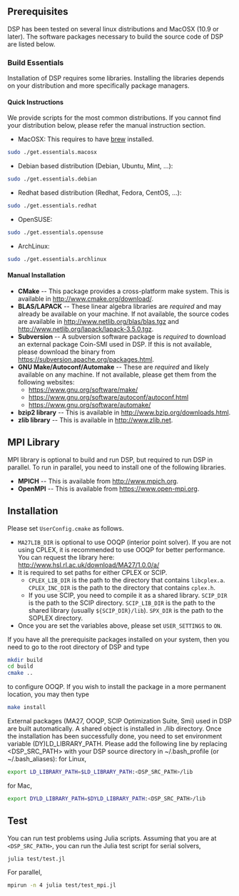 ## Prerequisites

DSP has been tested on several linux distributions and MacOSX (10.9 or later). The software packages necessary to build the source code of DSP are listed below.

### Build Essentials

Installation of DSP requires some libraries. Installing the libraries depends on your distribution and more specifically package managers.

#### Quick Instructions

We provide scripts for the most common distributions. If you cannot find your distribution below, please refer the manual instruction section.

* MacOSX: This requires to have [brew](http://brew.sh) installed.
```bash
sudo ./get.essentials.macosx
```
* Debian based distribution (Debian, Ubuntu, Mint, ...):
```bash
sudo ./get.essentials.debian
```
* Redhat based distribution (Redhat, Fedora, CentOS, ...):
```bash
sudo ./get.essentials.redhat
```
* OpenSUSE:
```bash
sudo ./get.essentials.opensuse
```
* ArchLinux:
```bash
sudo ./get.essentials.archlinux
```

#### Manual Installation

* **CMake** -- This package provides a cross-platform make system. This is available in http://www.cmake.org/download/.
* **BLAS/LAPACK** -- These linear algebra libraries are *required* and may already be available on your machine. If not available, the source codes are available in http://www.netlib.org/blas/blas.tgz and http://www.netlib.org/lapack/lapack-3.5.0.tgz.
* **Subversion** -- A subversion software package is *required* to download an external package Coin-SMI used in DSP. If this is not available, please download the binary from https://subversion.apache.org/packages.html.
* **GNU Make/Autoconf/Automake** -- These are *required* and likely available on any machine. If not available, please get them from the following websites:
  * https://www.gnu.org/software/make/
  * https://www.gnu.org/software/autoconf/autoconf.html
  * https://www.gnu.org/software/automake/
* **bzip2 library** -- This is available in http://www.bzip.org/downloads.html.
* **zlib library** -- This is available in http://www.zlib.net.

## MPI Library ##

MPI library is optional to build and run DSP, but required to run DSP in parallel. To run in parallel, you need to install one of the following libraries.

* **MPICH** -- This is available from http://www.mpich.org.
* **OpenMPI** -- This is available from https://www.open-mpi.org.

## Installation

Please set `UserConfig.cmake` as follows.

* `MA27LIB_DIR` is optional to use OOQP (interior point solver). If you are not using CPLEX, it is recommended to use OOQP for better performance. You can request the library here: http://www.hsl.rl.ac.uk/download/MA27/1.0.0/a/
* It is required to set paths for either CPLEX or SCIP. 
  * `CPLEX_LIB_DIR` is the path to the directory that contains `libcplex.a`. `CPLEX_INC_DIR` is the path to the directory that contains `cplex.h`.
  * If you use SCIP, you need to compile it as a shared library. `SCIP_DIR` is the path to the SCIP directory. `SCIP_LIB_DIR`  is the path to the shared library (usually `${SCIP_DIR}/lib`). `SPX_DIR` is the path to the SOPLEX directory.
* Once you are set the variables above, please set `USER_SETTINGS` to `ON`.

If you have all the prerequisite packages installed on your system, then you need to go to the root directory of DSP and type
```bash
mkdir build
cd build
cmake ..
```
to configure OOQP. If you wish to install the package in a more permanent location, you may then type
```bash
make install
```
External packages (MA27, OOQP, SCIP Optimization Suite, Smi) used in DSP are built automatically. A shared object is installed in ./lib directory. Once the installation has been successfully done, you need to set environment variable (DY)LD_LIBRARY_PATH.
Please add the following line by replacing \<DSP_SRC_PATH\> with your DSP source directory in ~/.bash_profile (or ~/.bash_aliases): for Linux,
```bash
export LD_LIBRARY_PATH=$LD_LIBRARY_PATH:<DSP_SRC_PATH>/lib
```
for Mac,
```bash
export DYLD_LIBRARY_PATH=$DYLD_LIBRARY_PATH:<DSP_SRC_PATH>/lib
```

## Test

You can run test problems using Julia scripts. Assuming that you are at ``<DSP_SRC_PATH>``, you can run the Julia test script for serial solvers,
```bash
julia test/test.jl
```
For parallel,
```bash
mpirun -n 4 julia test/test_mpi.jl
```
